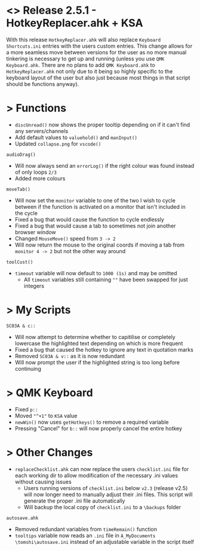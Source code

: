 # <> Release 2.5.1 - HotkeyReplacer.ahk + KSA
With this release `HotkeyReplacer.ahk` will also replace `Keyboard Shortcuts.ini` entries with the users custom entries. This change allows for a more seamless move between versions for the user as no more manual tinkering is necessary to get up and running (unless you use `QMK Keyboard.ahk`. There are no plans to add `QMK Keyboard.ahk` to `HotkeyReplacer.ahk` not only due to it being so highly specific to the keyboard layout of the user but also just because most things in that script should be functions anyway).

# > Functions
- `discUnread()` now shows the proper tooltip depending on if it can't find any servers/channels
- Add default values to `valuehold()` and `manInput()`
- Updated `collapse.png` for `vscode()`

`audioDrag()`
- Will now always send an `errorLog()` if the right colour was found instead of only loops `2/3`
- Added more colours

`moveTab()` 
- Will now set the `monitor` variable to one of the two I wish to cycle between if the function is activated on a monitor that isn't included in the cycle
- Fixed a bug that would cause the function to cycle endlessly
- Fixed a bug that would cause a tab to sometimes not join another browser window
- Changed `MouseMove()` speed from `3 -> 2`
- Will now return the mouse to the original coords if moving a tab from `monitor 4 -> 2` but not the other way around

`toolCust()`
- `timeout` variable will now default to `1000 (1s)` and may be omitted
    - All `timeout` variables still containing `""` have been swapped for just integers

# > My Scripts
`SC03A & c::`
- Will now attempt to determine whether to capitilise or completely lowercase the highlighted text depending on which is more frequent
- Fixed a bug that caused the hotkey to ignore any text in quotation marks
- Removed `SC03A & v::` as it is now redundant
- Will now prompt the user if the highlighted string is too long before continuing

# > QMK Keyboard
- Fixed `p::`
- Moved `"^+1"` to `KSA` value
- `newWin()` now uses `getHotkeys()` to remove a required variable
- Pressing "Cancel" for `b::` will now properly cancel the entire hotkey

# > Other Changes
- `replaceChecklist.ahk` can now replace the users `checklist.ini` file for each working dir to allow modification of the necessary .ini values without causing issues
    - Users running versions of `checklist.ini` below `v2.3` (release v2.5) will now longer need to manually adjust their .ini files. This script will generate the proper .ini file automatically
    - Will backup the local copy of `checklist.ini` to a `\backups` folder

`autosave.ahk`
- Removed redundant variables from `timeRemain()` function
- `tooltips` variable now reads an `.ini` file in `A_MyDocuments \tomshi\autosave.ini` instead of an adjustable variable in the script itself